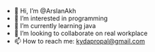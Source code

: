 - 👋 Hi, I’m @ArslanAkh
- 👀 I’m interested in programming
- 🌱 I’m currently learning java
- 💞️ I’m looking to collaborate on real workplace
- 📫 How to reach me: kydapropal@gmail.com


<!---
ArslanAkh/ArslanAkh is a ✨ special ✨ repository because its `README.md` (this file) appears on your GitHub profile.
You can click the Preview link to take a look at your changes.
--->
